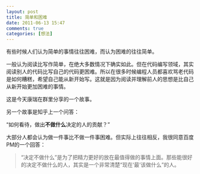```yaml
---
layout: post
title: 简单和困难
date: 2011-06-13 15:47
comments: true
categories: [想法]
---
```


有些时候人们认为简单的事情往往困难，而认为困难的往往简单。

一般认为阅读比写作简单，在绝大多数情况下确实如此。但在代码编写领域，其实阅读别人的代码比写自己的代码更困难。所以在很多时候编程人员都喜欢骂老代码是如何糟糕，希望自己能从新开始写。这就是因为阅读并理解前人的思想是比自己从新开始更加困难的事情。

这是今天康瑞在群里分享的一个故事。

另一个故事是知乎上一个问答：

“如何看待，做出<strong>不做什么</strong>决定的人的贡献？”

大部分人都会认为做一件事比不做一件事困难。但实际上往往相反，我很同意百度PM的一个回答：
<blockquote>“决定不做什么”是为了把精力更好的放在最值得做的事情上面。那些能很好的决定不做什么的人，其实是一个非常清楚“现在‘最’该做什么”的人。</blockquote>
